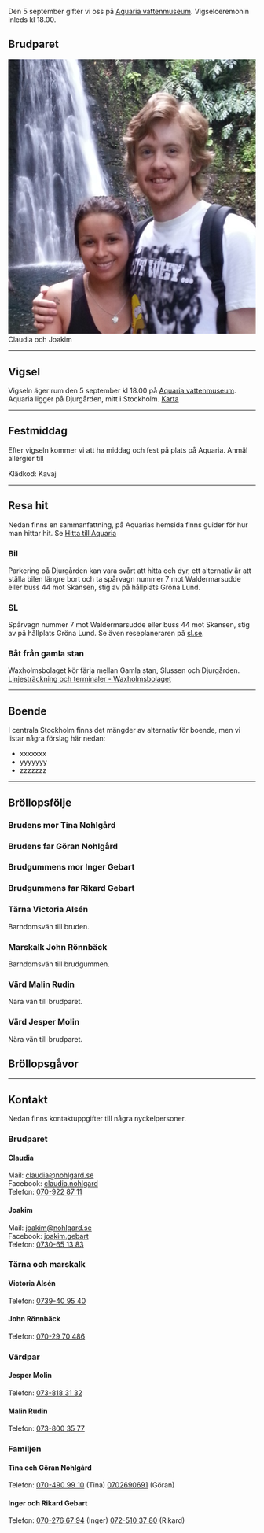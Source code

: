 Den 5 september gifter vi oss på [Aquaria vattenmuseum](http://aquaria.se/).
Vigselceremonin inleds kl 18.00.

## Brudparet

![Claudia och Joakim](/assets/images/brudpar.jpg) Claudia och Joakim

---

## Vigsel

Vigseln äger rum den 5 september kl 18.00 på [Aquaria
vattenmuseum](http://aquaria.se/). Aquaria ligger på Djurgården, mitt i
Stockholm. [Karta](https://www.google.se/maps/place/Aquaria+Vattenmuseum/)

---

## Festmiddag

Efter vigseln kommer vi att ha middag och fest på plats på Aquaria. Anmäl allergier till

Klädkod: Kavaj

---

## Resa hit

Nedan finns en sammanfattning, på Aquarias hemsida finns guider för hur man
hittar hit. Se [Hitta till Aquaria](http://aquaria.se/Infor-besoket/HITTA-HIT/)

### Bil

Parkering på Djurgården kan vara svårt att hitta och dyr, ett alternativ är att
ställa bilen längre bort och ta spårvagn nummer 7 mot Waldermarsudde eller buss
44 mot Skansen, stig av på hållplats Gröna Lund.

### SL

Spårvagn nummer 7 mot Waldermarsudde eller buss 44 mot Skansen, stig av på
hållplats Gröna Lund. Se även reseplaneraren på [sl.se](http://sl.se/).

### Båt från gamla stan

Waxholmsbolaget kör färja mellan Gamla stan, Slussen och Djurgården.
[Linjesträckning och terminaler - Waxholmsbolaget](http://www.waxholmsbolaget.se/resa/djurgardsfarjan/terminaler/)

---

## Boende

I centrala Stockholm finns det mängder av alternativ för boende, men vi listar
några förslag här nedan:

 - xxxxxxx
 - yyyyyyy
 - zzzzzzz

---

## Bröllopsfölje

### Brudens mor Tina Nohlgård

### Brudens far Göran Nohlgård

### Brudgummens mor Inger Gebart

### Brudgummens far Rikard Gebart

### Tärna Victoria Alsén

Barndomsvän till bruden.

### Marskalk John Rönnbäck

Barndomsvän till brudgummen.

### Värd Malin Rudin

Nära vän till brudparet.

### Värd Jesper Molin

Nära vän till brudparet.

## Bröllopsgåvor

---

## Kontakt

Nedan finns kontaktuppgifter till några nyckelpersoner.

### Brudparet

#### Claudia

Mail: [claudia@nohlgard.se](mailto:claudia@nohlgard.se)<br />
Facebook: [claudia.nohlgard](https://www.facebook.com/claudia.nohlgard)<br />
Telefon: [070-922 87 11](tel:+46709228711)

#### Joakim

Mail: [joakim@nohlgard.se](mailto:joakim@nohlgard.se)<br />
Facebook: [joakim.gebart](https://www.facebook.com/joakim.gebart)<br />
Telefon: [0730-65 13 83](tel:+46730651383)

### Tärna och marskalk

#### Victoria Alsén

Telefon: [0739-40 95 40](tel:+46739409540)

#### John Rönnbäck

Telefon: [070-29 70 486](tel:+46702970486)

### Värdpar

#### Jesper Molin

Telefon: [073-818 31 32](tel:+46738183132)

#### Malin Rudin

Telefon: [073-800 35 77](tel:+46738003577)

### Familjen

#### Tina och Göran Nohlgård

Telefon: [070-490 99 10](tel:+46704909910) (Tina) [0702690691](tel:+46702690691) (Göran)

#### Inger och Rikard Gebart

Telefon: [070-276 67 94](tel:+46702766794) (Inger) [072-510 37 80](tel:+46725103780) (Rikard)

